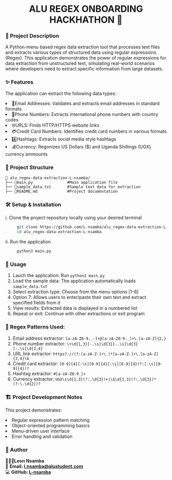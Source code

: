 <h1 align="center"> ALU REGEX ONBOARDING HACKHATHON 🤖</h1>

 ### 🎯  Project Description
<p>A Python-menu based regex data extraction tool that processes text files and
extracts various types of structured data using regular expressions (Regex).
This application demonstrates the power of regular expressions for data extraction
from unstructured text, simulating real-world scenarios where developers need to
extract specific information from large datasets.
</p>

### ✨ Features
<p>The application can extract the following data types:
<li>📧Email Addresses: Validates and extracts email addresses in standard formats</li>
<li>📱Phone Numbers: Extracts international phone numbers with country codes</li>
<li>🌐URLS: Finds HTTP/HTTPS website links</li>
<li>💳Credit Card Numbers: Identifies credit card numbers in various formats</li>
<li>#️⃣Hashtags: Extracts social media style hashtags</li>
<li>💰Currency: Regonizes US Dollars ($) and Uganda Shillings (UGX) currency ammounts</li>
</p>


### 📂 Project Structure
```plaintext
📁 alu_regex-data-extraction-L-nsamba/
├── 📄main.py               #Main application file
├── 📄sample_data.txt       #Sample text data for extraction
├── 📄README.md             #Project documentation
```

 ### 🛠️ Setup & Installation
 i. Clone the project repository locally using your desired terminal
 ```sh
      git clone https://github.com/L-nsamba/alu_regex-data-extraction-L-nsamba.git
      cd alu_regex-data-extraction-L-nsamba
```
ii. Run the application
```sh
     python3 main.py
```

### 📖 Usage
1. Lauch the application: Run ``` python3 main.py ```
2. Load the sample data: The application automatically loads ``` sample_data.txt ``` 
3. Select extraction type: Choose from the menu options [1-6]
4. Option 7: Allows users to enter/paste their own text and extract specified fields from it
5. View results: Extracted data is displayed in a numbered list
6. Repeat or exit: Continue with other extractions or exit program

### 🔧 Regex Patterns Used:
1. Email address extractor: ```[a-zA-Z0-9._-]+@[a-zA-Z0-9._]+\.[a-zA-Z]{2,}``` <br>
2. Phone number extractor: ```\+\d{1,3}[-.\s]\d{3}[-.\s]\d{3}[-.\s]\d{3,4}```<br>
3. URL link extractor: ```https?://(?:[a-zA-Z-]+\.)*[a-zA-Z-]+\.[a-zA-Z]{2,4}\b```<br>
4. Credit card extractor: ```[0-9]{4}[-\s][0-9]{4}[-\s][0-9]{4}(?:[-\s][0-9]{4})?```<br>
5. Hashtag extractor: ```#[a-zA-Z0-9_]+```<br>
6. Currency extractor: ```UGX\s\d{1,3}(?:,\d{3})+|\$\d{1,3}(?:,\d{3})*(?:\.\d{2})?```<br>

### 🏗️ Project Development Notes
This project demonstrates:
<li>Regular expression pattern matching</li>
<li>Object-oriented programming basics</li>
<li>Menu-driven user interface</li>
<li>Error handling and validation</li>

### 👤 Author
👨🏽‍💻**Leon Nsamba**<br>
📧 **Email: l.nsamba@alustudent.com**<br>
💻 **GitHub: [L-nsamba](https://github.com/L-nsamba)**
